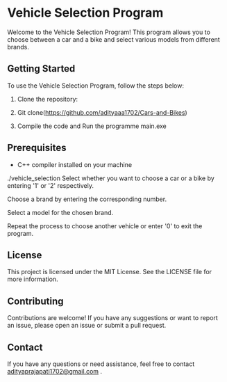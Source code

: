
# Vehicle Selection Program

Welcome to the Vehicle Selection Program! This program allows you to choose between a car and a bike and select various models from different brands.

## Getting Started

To use the Vehicle Selection Program, follow the steps below:
1. Clone the repository:
   
2. Git clone(https://github.com/adityaaa1702/Cars-and-Bikes)
   
3. Compile the code and Run the programme main.exe

## Prerequisites

- C++ compiler installed on your machine

./vehicle_selection
Select whether you want to choose a car or a bike by entering '1' or '2' respectively.

Choose a brand by entering the corresponding number.

Select a model for the chosen brand.

Repeat the process to choose another vehicle or enter '0' to exit the program.

## License

This project is licensed under the MIT License. See the LICENSE file for more information.

## Contributing

Contributions are welcome! If you have any suggestions or want to report an issue, please open an issue or submit a pull request.

## Contact
If you have any questions or need assistance, feel free to contact adityaprajapati1702@gmail.com .

